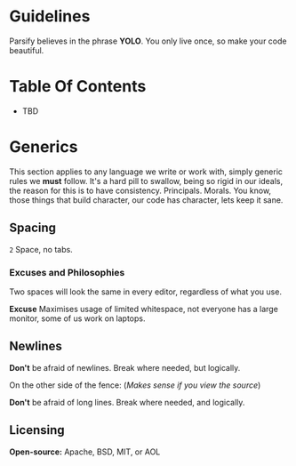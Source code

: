 # Guidelines

  Parsify believes in the phrase **YOLO**. You only live once, so make your code beautiful.

# Table Of Contents

  * TBD

# Generics

  This section applies to any language we write or work with, simply generic rules we **must** follow.
  It's a hard pill to swallow, being so rigid in our ideals, the reason for this is to have consistency.
  Principals. Morals. You know, those things that build character, our code has character, lets keep it 
  sane.

## Spacing

  `2` Space, no tabs. 

### Excuses and Philosophies

  Two spaces will look the same in every editor, regardless of what you use.

  **Excuse** Maximises usage of limited whitespace, not everyone has a large monitor, some of us work on laptops.

## Newlines

  **Don't** be afraid of newlines. 
  Break where needed, but logically.

  On the other side of the fence: (_Makes sense if you view the source_)

  **Don't** be afraid of long lines. Break where needed, and logically.

## Licensing

  **Open-source:** Apache, BSD, MIT, or AOL
